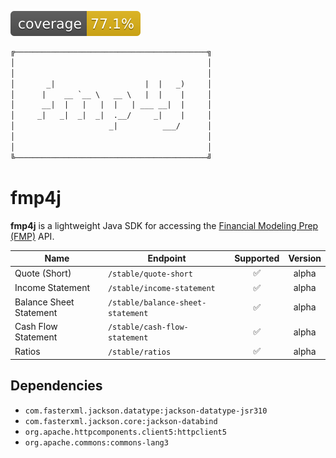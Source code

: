 ![](./.github/badges/jacoco.svg)

```txt
╔───────────────────────────────────────────╗
│                                           │
│                                           │
│       _|                    |  |   _)     │
│      |    __ `__ \   __ \   |  |    |     │
│      __|  |   |   |  |   | ___ __|  |     │
│     _|   _|  _|  _|  .__/     _|    |     │
│                     _|          ___/      │
│                                           │
│                                           │
╚───────────────────────────────────────────╝
```

# fmp4j

**fmp4j** is a lightweight Java SDK for accessing
the [Financial Modeling Prep (FMP)](https://site.financialmodelingprep.com/) API.

| Name                    | Endpoint                          | Supported | Version |
|-------------------------|-----------------------------------|:---------:|:-------:|
| Quote (Short)           | `/stable/quote-short`             |    ✅️     |  alpha  |
| Income Statement        | `/stable/income-statement`        |    ✅️     |  alpha  |
| Balance Sheet Statement | `/stable/balance-sheet-statement` |    ✅️     |  alpha  |
| Cash Flow Statement     | `/stable/cash-flow-statement`     |    ✅️     |  alpha  |
| Ratios                  | `/stable/ratios`                  |    ✅️     |  alpha  |

## Dependencies

- `com.fasterxml.jackson.datatype:jackson-datatype-jsr310`
- `com.fasterxml.jackson.core:jackson-databind`
- `org.apache.httpcomponents.client5:httpclient5`
- `org.apache.commons:commons-lang3`